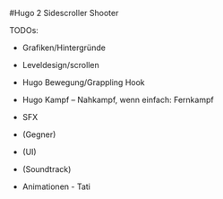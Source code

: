 #Hugo 2
Sidescroller Shooter

TODOs:
-	Grafiken/Hintergründe
-	Leveldesign/scrollen

-	Hugo Bewegung/Grappling Hook


-	Hugo Kampf – Nahkampf, wenn einfach: Fernkampf

-	SFX

-	(Gegner)
-	(UI)
-	(Soundtrack)
-	Animationen - Tati


